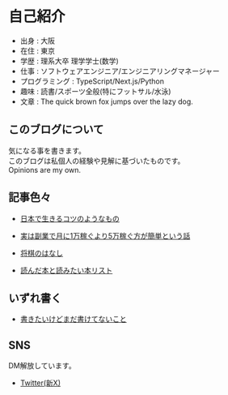 # 自己紹介

- 出身 : 大阪
- 在住 : 東京
- 学歴 : 理系大卒 理学学士(数学)
- 仕事 : ソフトウェアエンジニア/エンジニアリングマネージャー
- プログラミング : TypeScript/Next.js/Python
- 趣味 : 読書/スポーツ全般(特にフットサル/水泳)
- 文章 : The quick brown fox jumps over the lazy dog.

## このブログについて

気になる事を書きます。  
このブログは私個人の経験や見解に基づいたものです。  
Opinions are my own.  

## 記事色々

- [日本で生きるコツのようなもの](/insights-for-living-in-japan.md)
- [実は副業で月に1万稼ぐより5万稼ぐ方が簡単という話](/herder-to-earn-min-amount.md)

- [将棋のはなし](/shogi.md)
- [読んだ本と読みたい本リスト](/reading-list.md)

## いずれ書く

- [書きたいけどまだ書けてないこと](/wip.md)


## SNS

DM解放しています。  

- [Twitter(新X)](https://twitter.com/kou_sia)
